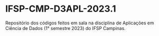 # IFSP-CMP-D3APL-2023.1
Repositório dos códigos feitos em sala na disciplina de Aplicações em Ciência de Dados (1° semestre 2023) do IFSP Campinas.
